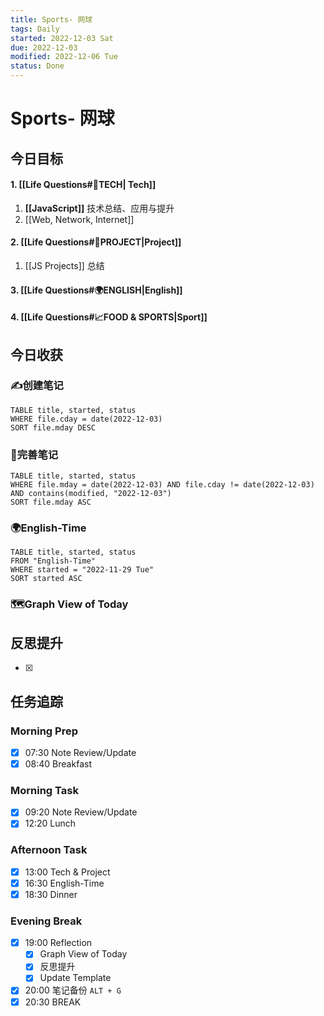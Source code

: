 ```yaml
---
title: Sports- 网球
tags: Daily
started: 2022-12-03 Sat
due: 2022-12-03
modified: 2022-12-06 Tue
status: Done
---
```

# Sports- 网球
## 今日目标
#### 1. [[Life Questions#🚀TECH| Tech]]
1. **[[JavaScript]]** 技术总结、应用与提升
2. [[Web, Network, Internet]]
#### 2. [[Life Questions#🚀PROJECT|Project]]
1. [[JS Projects]] 总结
#### 3. [[Life Questions#🌍ENGLISH|English]]
#### 4. [[Life Questions#📈FOOD & SPORTS|Sport]]
## 今日收获
### ✍️创建笔记

```dataview
TABLE title, started, status
WHERE file.cday = date(2022-12-03)
SORT file.mday DESC
```

### 📝完善笔记

```dataview
TABLE title, started, status
WHERE file.mday = date(2022-12-03) AND file.cday != date(2022-12-03) AND contains(modified, "2022-12-03")
SORT file.mday ASC
```

### 🌍English-Time

```dataview
TABLE title, started, status
FROM "English-Time"
WHERE started = "2022-11-29 Tue"
SORT started ASC
```

### 🗺️Graph View of Today

## 反思提升
- [x] 
## 任务追踪
### Morning Prep
- [x] 07:30 Note Review/Update
- [x] 08:40 Breakfast
### Morning Task
- [x] 09:20 Note Review/Update
- [x] 12:20 Lunch
### Afternoon Task
- [x] 13:00 Tech & Project
- [x] 16:30 English-Time
- [x] 18:30 Dinner
### Evening Break
- [x] 19:00 Reflection
	- [x] Graph View of Today
	- [x] 反思提升
	- [x] Update Template 
- [x] 20:00 笔记备份 `ALT + G`
- [x] 20:30 BREAK